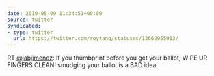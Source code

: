 ```yaml
---
date: 2010-05-09 11:34:51+00:00
source: twitter
syndicated:
- type: twitter
  url: https://twitter.com/roytang/statuses/13662955913/
---
```


RT [@jabjimenez](https://twitter.com/jabjimenez/): If you thumbprint before you get your ballot, WIPE UR FINGERS CLEAN! smudging your ballot is a BAD idea.